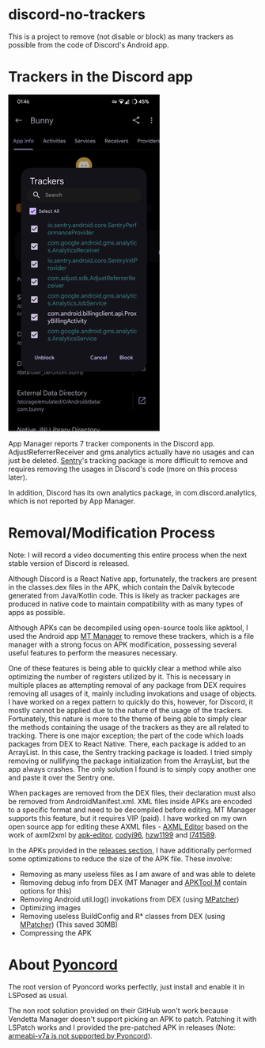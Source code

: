 # discord-no-trackers
This is a project to remove (not disable or block) as many trackers as possible from the code of Discord's Android app.

# Trackers in the Discord app
![Trackers displayed by App Manager in Discord](Screenshot_20240418-014656_App_Manager.webp)

App Manager reports 7 tracker components in the Discord app. AdjustReferrerReceiver and gms.analytics actually have no usages and can just be deleted. [Sentry](https://sentry.io/welcome/)'s tracking package is more difficult to remove and requires removing the usages in Discord's code (more on this process later).

In addition, Discord has its own analytics package, in com.discord.analytics, which is not reported by App Manager.

# Removal/Modification Process
Note: I will record a video documenting this entire process when the next stable version of Discord is released. 

Although Discord is a React Native app, fortunately, the trackers are present in the classes.dex files in the APK, which contain the Dalvik bytecode generated from Java/Kotlin code. This is likely as tracker packages are produced in native code to maintain compatibility with as many types of apps as possible.

Although APKs can be decompiled using open-source tools like apktool, I used the Android app [MT Manager](https://mt2.cn/) to remove these trackers, which is a file manager with a strong focus on APK modification, possessing several useful features to perform the measures necessary.

One of these features is being able to quickly clear a method while also optimizing the number of registers utilized by it. This is necessary in multiple places as attempting removal of any package from DEX requires removing all usages of it, mainly including invokations and usage of objects. I have worked on a regex pattern to quickly do this, however, for Discord, it mostly cannot be applied due to the nature of the usage of the trackers. Fortunately, this nature is more to the theme of being able to simply clear the methods containing the usage of the trackers as they are all related to tracking. There is one major exception; the part of the code which loads packages from DEX to React Native. There, each package is added to an ArrayList. In this case, the Sentry tracking package is loaded. I tried simply removing or nullifying the package initialization from the ArrayList, but the app always crashes. The only solution I found is to simply copy another one and paste it over the Sentry one.

When packages are removed from the DEX files, their declaration must also be removed from AndroidManifest.xml. XML files inside APKs are encoded to a specific format and need to be decompiled before editing. MT Manager supports this feature, but it requires VIP (paid).  I have worked on my own open source app for editing these AXML files - [AXML Editor](https://github.com/AbdurazaaqMohammed/AXML-Editor) based on the work of axml2xml by [apk-editor](https://github.com/apk-editor/aXML), [codyi96](https://github.com/codyi96/xml2axml), [hzw1199](https://github.com/hzw1199/xml2axml) and [l741589](https://github.com/l741589/xml2axml).

In the APKs provided in the [releases section](https://github.com/AbdurazaaqMohammed/discord-no-trackers/releases), I have additionally performed some optimizations to reduce the size of the APK file. These involve:
* Removing as many useless files as I am aware of and was able to delete
* Removing debug info from DEX (MT Manager and [APKTool M](https://maximoff.su/apktool) contain options for this)
* Removing Android.util.log() invokations from DEX (using [MPatcher](https://maximoff.su/mpatcher/))
* Optimizing images
* Removing useless BuildConfig and R* classes from DEX (using [MPatcher](https://maximoff.su/mpatcher/)) (This saved 30MB)
* Compressing the APK

# About [Pyoncord](https://github.com/pyoncord/Bunny)
The root version of Pyoncord works perfectly, just install and enable it in LSPosed as usual.

The non root solution provided on their GitHub won't work because Vendetta Manager doesn't support picking an APK to patch. Patching it with LSPatch works and I provided the pre-patched APK in releases (Note: [armeabi-v7a is not supported by Pyoncord](https://github.com/pyoncord/Bunny/issues/17)).
